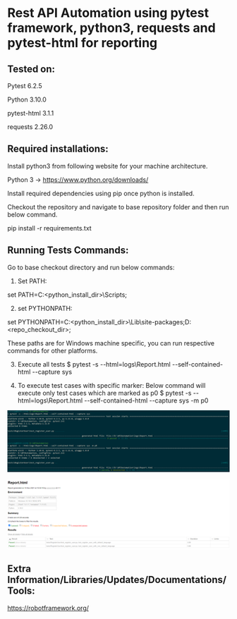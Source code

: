 # Rest API Automation using pytest framework, python3, requests and pytest-html for reporting

Tested on:
------------------
Pytest 6.2.5

Python 3.10.0

pytest-html 3.1.1

requests 2.26.0

Required installations:
--------------------
Install python3 from following website for your machine architecture.

Python 3  -> https://www.python.org/downloads/

Install required dependencies using pip once python is installed.

Checkout the repository and navigate to base repository folder and then run below command.

pip install -r requirements.txt

Running Tests Commands:
----------------------
Go to base checkout directory and run below commands:

1. Set PATH:

set PATH=C:\<python_install_dir>\Scripts;

2. set PYTHONPATH:

set PYTHONPATH=C:\<python_install_dir>\Lib\site-packages;D:\<repo_checkout_dir>;

These paths are for Windows machine specific, you can run respective commands for other platforms.

3. Execute all tests 
    $ pytest -s --html=logs\Report.html --self-contained-html --capture sys

4. To execute test cases with specific marker: Below command will execute only test cases which are marked as p0
    $ pytest -s --html=logs\Report.html --self-contained-html --capture sys -m p0

![alt text](https://raw.githubusercontent.com/yuvrajkpatil/APIAutomation/master/images/console.png)

![alt text](https://raw.githubusercontent.com/yuvrajkpatil/APIAutomation/master/images/logs.png)


Extra Information/Libraries/Updates/Documentations/Tools:
-------------------------------------------------------

https://robotframework.org/